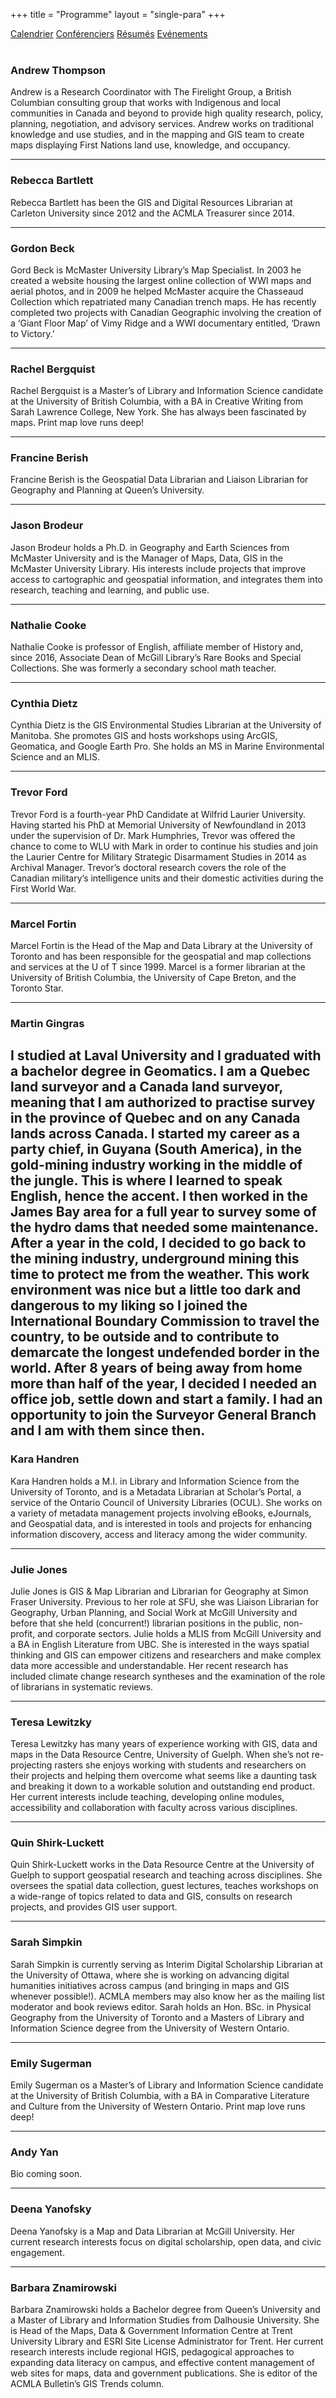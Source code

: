 +++
title = "Programme"
layout = "single-para"
+++

<div class="program expanded button-group">
  <a href="../schedule" class="button">Calendrier</a>
  <a href="../speakers" class="button active">Conférenciers</a>
  <a href="../abstracts" class="button">Résumés</a>  
  <a href="../events" class="button">Evénements</a>
</div>
<br />

### <a name="Ames"></a>Andrew Thompson
Andrew is a Research Coordinator with The Firelight Group, a British Columbian consulting group that works with Indigenous and local communities in Canada and beyond to provide high quality research, policy, planning, negotiation, and advisory services. Andrew works on traditional knowledge and use studies, and in the mapping and GIS team to create maps displaying First Nations land use, knowledge, and occupancy.

---
### <a name="Bartlett"></a>Rebecca Bartlett 
Rebecca Bartlett has been the GIS and Digital Resources Librarian at Carleton University since 2012 and the ACMLA Treasurer since 2014. 

---
### <a name="Beck"></a>Gordon Beck
Gord Beck is McMaster University Library’s Map Specialist. In 2003 he created a website housing the largest online collection of WWI maps and aerial photos, and in 2009 he helped McMaster acquire the Chasseaud Collection which repatriated many Canadian trench maps. He has recently completed two projects with Canadian Geographic involving the creation of a ‘Giant Floor Map’ of Vimy Ridge and a WWI documentary entitled, ‘Drawn to Victory.’

---
### <a name="Bergquist"></a>Rachel Bergquist 
Rachel Bergquist is a Master’s of Library and Information Science candidate at the University of British Columbia, with a BA in Creative Writing from Sarah Lawrence College, New York. She has always been fascinated by maps. Print map love runs deep!

---
### <a name="Berish"></a>Francine Berish
Francine Berish is the Geospatial Data Librarian and Liaison Librarian for Geography and Planning at Queen’s University.

---
### <a name="Brodeur"></a>Jason Brodeur
Jason Brodeur holds a Ph.D. in Geography and Earth Sciences from McMaster University and is the Manager of Maps, Data, GIS in the McMaster University Library. His interests include projects that improve access to cartographic and geospatial information, and integrates them into research, teaching and learning, and public use.

---
### <a name="Cooke"></a>Nathalie Cooke 
Nathalie Cooke is professor of English, affiliate member of History and, since 2016, Associate Dean of McGill Library’s Rare Books and Special Collections. She was formerly a secondary school math teacher.

---
### <a name="Dietz"></a>Cynthia Dietz
Cynthia Dietz is the GIS Environmental Studies Librarian at the University of Manitoba. She promotes GIS and hosts workshops using ArcGIS, Geomatica, and Google Earth Pro. She holds an MS in Marine Environmental Science and an MLIS.

---
### <a name="Ford"></a>Trevor Ford
Trevor Ford is a fourth-year PhD Candidate at Wilfrid Laurier University. Having started his PhD at Memorial University of Newfoundland in 2013 under the supervision of Dr. Mark Humphries, Trevor was offered the chance to come to WLU with Mark in order to continue his studies and join the Laurier Centre for Military Strategic Disarmament Studies in 2014 as Archival Manager. Trevor’s doctoral research covers the role of the Canadian military’s intelligence units and their domestic activities during the First World War.

---
### <a name="Fortin"></a>Marcel Fortin
Marcel Fortin is the Head of the Map and Data Library at the University of Toronto and has been responsible for the geospatial and map collections and services at the U of T since 1999. Marcel is a former librarian at the University of British Columbia, the University of Cape Breton, and the Toronto Star.

---
### <a name="Gingras"></a>Martin Gingras
I studied at Laval University and I graduated with a bachelor degree in Geomatics. I am a Quebec land surveyor and a Canada land surveyor, meaning that I am authorized to practise survey in the province of Quebec and on any Canada lands across Canada.  I started my career as a party chief, in Guyana (South America), in the gold-mining industry working in the middle of the jungle. This is where I learned to speak English, hence the accent.  I then worked in the James Bay area for a full year to survey some of the hydro dams that needed some maintenance. After a year in the cold, I decided to go back to the mining industry, underground mining this time to protect me from the weather. This work environment was nice but a little too dark and dangerous to my liking so I joined the International Boundary Commission to travel the country,  to be outside and to contribute to demarcate the longest undefended border in the world. After 8 years of being away from home more than half of the year, I decided I needed an office job, settle down and start a family. I had an opportunity to join the Surveyor General Branch and I am with them since then.
---

### <a name="Handren"></a>Kara Handren 
Kara Handren holds a M.I. in Library and Information Science from the University of Toronto, and is a Metadata Librarian at Scholar’s Portal, a service of the Ontario Council of University Libraries (OCUL). She works on a variety of metadata management projects involving eBooks, eJournals, and Geospatial data, and is interested in tools and projects for enhancing information discovery, access and literacy among the wider community.

---
### <a name="Jones"></a>Julie Jones
Julie Jones is GIS & Map Librarian and Librarian for Geography at Simon Fraser University. Previous to her role at SFU, she was Liaison Librarian for Geography, Urban Planning, and Social Work at McGill University and before that she held (concurrent!) librarian positions in the public, non-profit, and corporate sectors. 
Julie holds a MLIS from McGill University and a BA in English Literature from UBC. She is interested in the ways spatial thinking and GIS can empower citizens and researchers and make complex data more accessible and understandable. Her recent research has included climate change research syntheses and the examination of the role of librarians in systematic reviews.

---
### <a name="Lewitzky"></a>Teresa Lewitzky
Teresa Lewitzky has many years of experience working with GIS, data and maps in the Data Resource Centre, University of Guelph. When she’s not re-projecting rasters she enjoys working with students and researchers on their projects and helping them overcome what seems like a daunting task and breaking it down to a workable solution and outstanding end product. Her current interests include teaching, developing online modules, accessibility and collaboration with faculty across various disciplines.

---
### <a name="Shirk-Luckett"></a>Quin Shirk-Luckett
Quin Shirk-Luckett works in the Data Resource Centre at the University of Guelph to support geospatial research and teaching across disciplines. She oversees the spatial data collection, guest lectures, teaches workshops on a wide-range of topics related to data and GIS, consults on research projects, and provides GIS user support.  

---
### <a name="Simpkin"></a>Sarah Simpkin
Sarah Simpkin is currently serving as Interim Digital Scholarship Librarian at the University of Ottawa, where she is working on advancing digital humanities initiatives across campus (and bringing in maps and GIS whenever possible!). ACMLA members may also know her as the mailing list moderator and book reviews editor. Sarah holds an Hon. BSc. in Physical Geography from the University of Toronto and a Masters of Library and Information Science degree from the University of Western Ontario.

---
### <a name="Sugerman"></a>Emily Sugerman
Emily Sugerman os a Master’s of Library and Information Science candidate at the University of British Columbia, with a BA in Comparative Literature and Culture from the University of Western Ontario. Print map love runs deep!

---
### <a name="Yan"></a>Andy Yan
Bio coming soon.

---
### <a name="Yanofsky"></a>Deena Yanofsky
Deena Yanofsky is a Map and Data Librarian at McGill University. Her current research interests focus on digital scholarship, open data, and civic engagement.

---
### <a name="Znamirowski"></a>Barbara Znamirowski
Barbara Znamirowski holds a Bachelor degree from Queen’s University and a Master of Library and Information Studies from Dalhousie University. She is Head of the Maps, Data & Government Information Centre at Trent University Library and ESRI Site License Administrator for Trent. Her current research interests include regional HGIS, pedagogical approaches to expanding data literacy on campus, and effective content management of web sites for maps, data and government publications. She is editor of the ACMLA Bulletin’s GIS Trends column.
